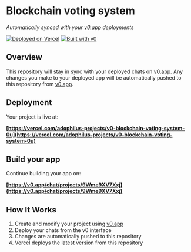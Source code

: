 # Blockchain voting system

*Automatically synced with your [v0.app](https://v0.app) deployments*

[![Deployed on Vercel](https://img.shields.io/badge/Deployed%20on-Vercel-black?style=for-the-badge&logo=vercel)](https://vercel.com/adophilus-projects/v0-blockchain-voting-system-0u)
[![Built with v0](https://img.shields.io/badge/Built%20with-v0.app-black?style=for-the-badge)](https://v0.app/chat/projects/9Wme9XV7Xxj)

## Overview

This repository will stay in sync with your deployed chats on [v0.app](https://v0.app).
Any changes you make to your deployed app will be automatically pushed to this repository from [v0.app](https://v0.app).

## Deployment

Your project is live at:

**[https://vercel.com/adophilus-projects/v0-blockchain-voting-system-0u](https://vercel.com/adophilus-projects/v0-blockchain-voting-system-0u)**

## Build your app

Continue building your app on:

**[https://v0.app/chat/projects/9Wme9XV7Xxj](https://v0.app/chat/projects/9Wme9XV7Xxj)**

## How It Works

1. Create and modify your project using [v0.app](https://v0.app)
2. Deploy your chats from the v0 interface
3. Changes are automatically pushed to this repository
4. Vercel deploys the latest version from this repository
